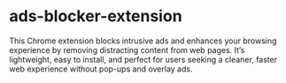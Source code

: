 # ads-blocker-extension
This Chrome extension blocks intrusive ads and enhances your browsing experience by removing distracting content from web pages. It’s lightweight, easy to install, and perfect for users seeking a cleaner, faster web experience without pop-ups and overlay ads.
